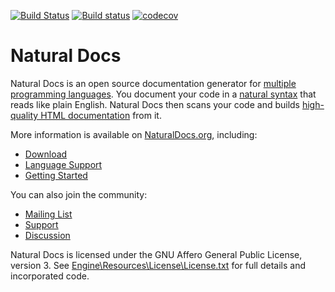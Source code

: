 [![Build Status](https://travis-ci.org/Beakerboy/NaturalDocs.svg?branch=master)](https://travis-ci.org/Beakerboy/NaturalDocs)
[![Build status](https://ci.appveyor.com/api/projects/status/pm53j27386wap25d/branch/master?svg=true)](https://ci.appveyor.com/project/Beakerboy/naturaldocs/branch/master)
[![codecov](https://codecov.io/gh/Beakerboy/NaturalDocs/branch/master/graph/badge.svg)](https://codecov.io/gh/Beakerboy/NaturalDocs)

# Natural Docs

Natural Docs is an open source documentation generator for 
[multiple programming languages](http://www.naturaldocs.org/languages).  You document your code in a 
[natural syntax](http://www.naturaldocs.org/features/comments) that reads like plain English.  Natural Docs then scans 
your code and builds [high-quality HTML documentation](http://www.naturaldocs.org/features/output) from it.

More information is available on [NaturalDocs.org](http://www.naturaldocs.org), including:

- [Download](http://www.naturaldocs.org/download)
- [Language Support](http://www.naturaldocs.org/languages)
- [Getting Started](http://www.naturaldocs.org/getting_started)

You can also join the community:

- [Mailing List](http://www.naturaldocs.org/mailing_list)
- [Support](http://www.naturaldocs.org/support)
- [Discussion](http://www.reddit.com/r/NaturalDocs)

Natural Docs is licensed under the GNU Affero General Public License, version 3.  See 
[Engine\Resources\License\License.txt](https://github.com/NaturalDocs/NaturalDocs/blob/master/Engine/Resources/License/License.txt)
for full details and incorporated code.
